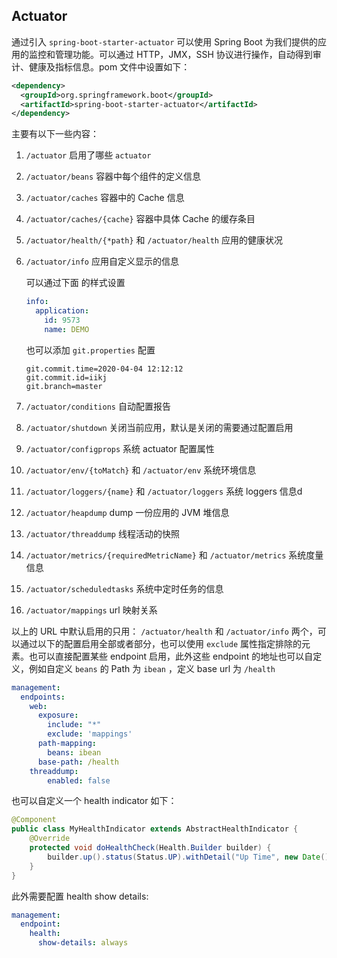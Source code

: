 ## Actuator

通过引入 `spring-boot-starter-actuator` 可以使用 Spring Boot 为我们提供的应用的监控和管理功能。可以通过 HTTP，JMX，SSH 协议进行操作，自动得到审计、健康及指标信息。pom 文件中设置如下：

```xml
<dependency>
  <groupId>org.springframework.boot</groupId>
  <artifactId>spring-boot-starter-actuator</artifactId>
</dependency>
```

主要有以下一些内容：

1. `/actuator` 启用了哪些 `actuator`

2. `/actuator/beans` 容器中每个组件的定义信息

3. `/actuator/caches` 容器中的 Cache 信息

4. `/actuator/caches/{cache}` 容器中具体 Cache 的缓存条目

5. `/actuator/health/{*path}` 和 `/actuator/health` 应用的健康状况

6. `/actuator/info` 应用自定义显示的信息

   可以通过下面 的样式设置

   ```yaml
   info:
     application:
       id: 9573
       name: DEMO
   ```

   也可以添加 `git.properties` 配置

   ```properties
   git.commit.time=2020-04-04 12:12:12
   git.commit.id=iikj
   git.branch=master
   ```

   

7. `/actuator/conditions` 自动配置报告

8. `/actuator/shutdown` 关闭当前应用，默认是关闭的需要通过配置启用

9. `/actuator/configprops`  系统 actuator 配置属性

10. `/actuator/env/{toMatch}` 和 `/actuator/env` 系统环境信息

11. `/actuator/loggers/{name}` 和 `/actuator/loggers`  系统 loggers 信息d

12. `/actuator/heapdump` dump 一份应用的 JVM 堆信息

13. `/actuator/threaddump` 线程活动的快照

14. `/actuator/metrics/{requiredMetricName}` 和 `/actuator/metrics` 系统度量信息

15. `/actuator/scheduledtasks` 系统中定时任务的信息

16. `/actuator/mappings` url 映射关系

以上的 URL 中默认启用的只用： `/actuator/health` 和 `/actuator/info` 两个，可以通过以下的配置启用全部或者部分，也可以使用 `exclude` 属性指定排除的元素。也可以直接配置某些 endpoint 启用，此外这些 endpoint 的地址也可以自定义，例如自定义 `beans` 的 Path 为 `ibean` ，定义 base url 为 `/health`

```yaml
management:
  endpoints:
    web:
      exposure:
        include: "*"
        exclude: 'mappings'
      path-mapping:
        beans: ibean
      base-path: /health
    threaddump:
    	enabled: false
```

也可以自定义一个 health indicator 如下：

```java
@Component
public class MyHealthIndicator extends AbstractHealthIndicator {
    @Override
    protected void doHealthCheck(Health.Builder builder) {
        builder.up().status(Status.UP).withDetail("Up Time", new Date());
    }
}
```

此外需要配置 health show details:

```yaml
management:
  endpoint:
    health:
      show-details: always
```





